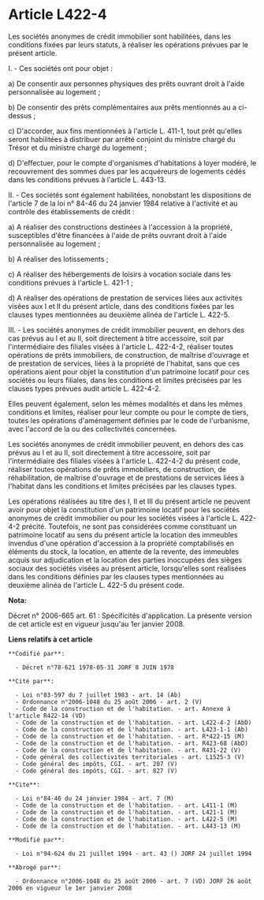 # Article L422-4

Les sociétés anonymes de crédit immobilier sont habilitées, dans les conditions fixées par leurs statuts, à réaliser les
opérations prévues par le présent article.

I. - Ces sociétés ont pour objet :

a) De consentir aux personnes physiques des prêts ouvrant droit à l'aide personnalisée au logement ;

b) De consentir des prêts complémentaires aux prêts mentionnés au a ci-dessus ;

c) D'accorder, aux fins mentionnées à l'article L. 411-1, tout prêt qu'elles seront habilitées à distribuer par arrêté
conjoint du ministre chargé du Trésor et du ministre chargé du logement ;

d) D'effectuer, pour le compte d'organismes d'habitations à loyer modéré, le recouvrement des sommes dues par les acquéreurs
de logements cédés dans les conditions prévues à l'article L. 443-13.

II. - Ces sociétés sont également habilitées, nonobstant les dispositions de l'article 7 de la loi n° 84-46 du 24 janvier
1984 relative à l'activité et au contrôle des établissements de crédit :

a) A réaliser des constructions destinées à l'accession à la propriété, susceptibles d'être financées à l'aide de prêts
ouvrant droit à l'aide personnalisée au logement ;

b) A réaliser des lotissements ;

c) A réaliser des hébergements de loisirs à vocation sociale dans les conditions prévues à l'article L. 421-1 ;

d) A réaliser des opérations de prestation de services liées aux activités visées aux I et II du présent article, dans des
conditions fixées par les clauses types mentionnées au deuxième alinéa de l'article L. 422-5.

III. - Les sociétés anonymes de crédit immobilier peuvent, en dehors des cas prévus au I et au II, soit directement à titre
accessoire, soit par l'intermédiaire des filiales visées à l'article L. 422-4-2, réaliser toutes opérations de prêts
immobiliers, de construction, de maîtrise d'ouvrage et de prestation de services, liées à la propriété de l'habitat, sans que
ces opérations aient pour objet la constitution d'un patrimoine locatif pour ces sociétés ou leurs filiales, dans les
conditions et limites précisées par les clauses types prévues audit article L. 422-4-2.

Elles peuvent également, selon les mêmes modalités et dans les mêmes conditions et limites, réaliser pour leur compte ou pour
le compte de tiers, toutes les opérations d'aménagement définies par le code de l'urbanisme, avec l'accord de la ou des
collectivités concernées.

Les sociétés anonymes de crédit immobilier peuvent, en dehors des cas prévus au I et au II, soit directement à titre
accessoire, soit par l'intermédiaire des filiales visées à l'article L. 422-4-2 du présent code, réaliser toutes opérations
de prêts immobiliers, de construction, de réhabilitation, de maîtrise d'ouvrage et de prestations de services liées à
l'habitat dans les conditions et limites précisées par les clauses types.

Les opérations réalisées au titre des I, II et III du présent article ne peuvent avoir pour objet la constitution d'un
patrimoine locatif pour les sociétés anonymes de crédit immobilier ou pour les sociétés visées à l'article L. 422-4-2
précité. Toutefois, ne sont pas considérées comme constituant un patrimoine locatif au sens du présent article la location
des immeubles invendus d'une opération d'accession à la propriété comptabilisés en éléments du stock, la location, en attente
de la revente, des immeubles acquis sur adjudication et la location des parties inoccupées des sièges sociaux des sociétés
visées au présent article, lorsqu'elles sont réalisées dans les conditions définies par les clauses types mentionnées au
deuxième alinéa de l'article L. 422-5 du présent code.

**Nota:**

Décret n° 2006-665 art. 61 : Spécificités d'application.  La présente version de cet article est en vigueur jusqu'au 1er
janvier 2008.

**Liens relatifs à cet article**

	**Codifié par**:

	  - Décret n°78-621 1978-05-31 JORF 8 JUIN 1978

	**Cité par**:

	  - Loi n°83-597 du 7 juillet 1983 - art. 14 (Ab)
	  - Ordonnance n°2006-1048 du 25 août 2006 - art. 2 (V)
	  - Code de la construction et de l'habitation. - art. Annexe à l'article R422-14 (VD)
	  - Code de la construction et de l'habitation. - art. L422-4-2 (AbD)
	  - Code de la construction et de l'habitation. - art. L423-1-1 (Ab)
	  - Code de la construction et de l'habitation. - art. R*422-15 (M)
	  - Code de la construction et de l'habitation. - art. R423-68 (AbD)
	  - Code de la construction et de l'habitation. - art. R431-22 (V)
	  - Code général des collectivités territoriales - art. L1525-3 (V)
	  - Code général des impôts, CGI. - art. 207 (V)
	  - Code général des impôts, CGI. - art. 827 (V)

	**Cite**:

	  - Loi n°84-46 du 24 janvier 1984 - art. 7 (M)
	  - Code de la construction et de l'habitation. - art. L411-1 (M)
	  - Code de la construction et de l'habitation. - art. L421-1 (M)
	  - Code de la construction et de l'habitation. - art. L422-5 (M)
	  - Code de la construction et de l'habitation. - art. L443-13 (M)

	**Modifié par**:

	  - Loi n°94-624 du 21 juillet 1994 - art. 43 () JORF 24 juillet 1994

	**Abrogé par**:

	  - Ordonnance n°2006-1048 du 25 août 2006 - art. 7 (VD) JORF 26 août 2006 en vigueur le 1er janvier 2008

